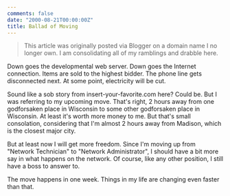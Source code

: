 ```yaml
---
comments: false
date: "2000-08-21T00:00:00Z"
title: Ballad of Moving
---
```


> This article was originally posted via Blogger on a domain name I no longer own.  I am consolidating all of my ramblings and drabble here.

Down goes the developmental web server. Down goes the Internet connection. Items are sold to the highest bidder. The phone line gets disconnected next. At some point, electricity will be cut. 

Sound like a sob story from insert-your-favorite.com here? Could be. But I was referring to my upcoming move. That's right, 2 hours away from one godforsaken place in Wisconsin to some other godforsaken place in Wisconsin. At least it's worth more money to me. But that's small consolation, considering that I'm almost 2 hours away from Madison, which is the closest major city. 

But at least now I will get more freedom. Since I'm moving up from "Network Technician" to "Network Administrator", I should have a bit more say in what happens on the network. Of course, like any other position, I still have a boss to answer to. 

The move happens in one week. Things in my life are changing even faster than that.